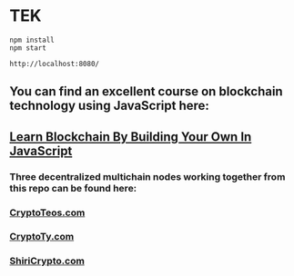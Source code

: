 # TEK
```
npm install
npm start

http://localhost:8080/
```
## You can find an excellent course on blockchain technology using JavaScript here:
## [Learn Blockchain By Building Your Own In JavaScript](https://www.udemy.com/course/build-a-blockchain-in-javascript/)

### Three decentralized multichain nodes working together from this repo can be found here:
### [CryptoTeos.com](https://cryptoteos.com)
### [CryptoTy.com](https://cryptoty.com)
### [ShiriCrypto.com](https://shiricrypto.com)